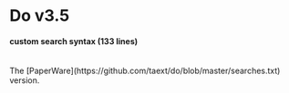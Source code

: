 # Do v3.5
#### custom search syntax (133 lines)
<br>
The [PaperWare](https://github.com/taext/do/blob/master/searches.txt) version. 

